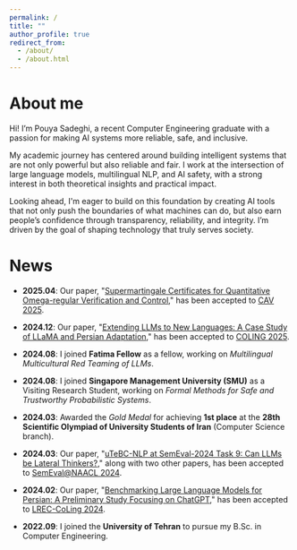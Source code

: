 ```yaml
---
permalink: /
title: ""
author_profile: true
redirect_from: 
  - /about/
  - /about.html
---
```


About me
======
Hi!
I’m Pouya Sadeghi, 
a recent Computer Engineering graduate with a passion for making AI systems more reliable, safe, and inclusive.

My academic journey has centered around building intelligent systems that are not only powerful but also reliable and fair. 
I work at the intersection of large language models, multilingual NLP, and AI safety, with a strong interest in both theoretical insights and practical impact.

Looking ahead, 
I'm eager to build on this foundation by creating AI tools that not only push the boundaries of what machines can do, 
but also earn people’s confidence through transparency, reliability, and integrity. 
I’m driven by the goal of shaping technology that truly serves society.


News
======

- **2025.04**: Our paper, "[Supermartingale Certificates for Quantitative Omega-regular Verification and Control](https://arxiv.org/pdf/2505.18833)," has been accepted to [CAV 2025](https://conferences.i-cav.org/2025/).

- **2024.12**: Our paper, "[Extending LLMs to New Languages: A Case Study of LLaMA and Persian Adaptation]()," has been accepted to [COLING 2025](https://coling2025.org).

- **2024.08**: I joined **Fatima Fellow** as a fellow, working on *Multilingual Multicultural Red Teaming of LLMs*.

- **2024.08**: I joined **Singapore Management University (SMU)** as a Visiting Research Student, working on *Formal Methods for Safe and Trustworthy Probabilistic Systems*.

- **2024.03**: Awarded the _Gold Medal_ for achieving **1st place** at the **28th Scientific Olympiad of University Students of Iran** (Computer Science branch).

- **2024.03**: Our paper, "[uTeBC-NLP at SemEval-2024 Task 9: Can LLMs be Lateral Thinkers?](https://aclanthology.org/2024.semeval-1.251/)," along with two other papers, has been accepted to [SemEval@NAACL 2024](https://semeval.github.io/SemEval2024/).

- **2024.02**: Our paper, "[Benchmarking Large Language Models for Persian: A Preliminary Study Focusing on ChatGPT](https://aclanthology.org/2024.lrec-main.197/)," has been accepted to [LREC-CoLing 2024](https://lrec-coling-2024.org/).

- **2022.09**: I joined the **University of Tehran** to pursue my B.Sc. in Computer Engineering.